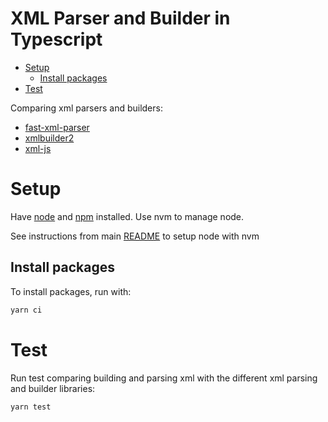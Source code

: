 <h1>XML Parser and Builder in Typescript</h1>

- [Setup](#setup)
  - [Install packages](#install-packages)
- [Test](#test)

Comparing xml parsers and builders:

- [fast-xml-parser](https://github.com/NaturalIntelligence/fast-xml-parser)
- [xmlbuilder2](https://github.com/oozcitak/xmlbuilder2)
- [xml-js](https://github.com/nashwaan/xml-js)

# Setup

Have [node](https://nodejs.org/en) and [npm](https://www.npmjs.com/) installed. Use nvm to manage node.

See instructions from main [README](../README.md#node-with-nvm) to setup node with nvm

## Install packages

To install packages, run with:

```bash
yarn ci
```

# Test

Run test comparing building and parsing xml with the different xml parsing and builder libraries:

```bash
yarn test
```
